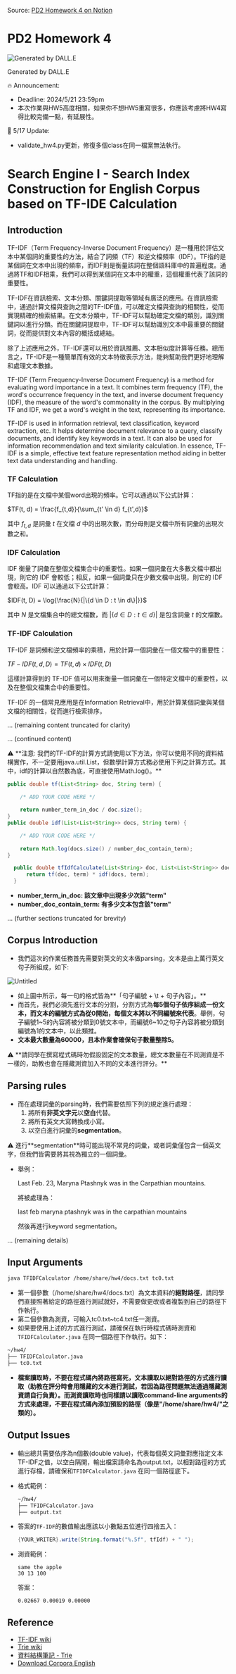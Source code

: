 Source: [PD2 Homework 4 on Notion](https://chuangkt.notion.site/PD2-Homework-4-c0e5067160b54a80abba95ac1db56750)

# PD2 Homework 4

![Generated by DALL.E](https://prod-files-secure.s3.us-west-2.amazonaws.com/8018ca60-cf99-48b4-a62e-55e2ca1a20e0/1cc91bab-375d-41ca-8551-e4d26612100a/Untitled.png)

Generated by DALL.E

<aside>
🔥 Announcement:

- Deadline: 2024/5/21 23:59pm
- 本次作業與HW5高度相關，如果你不想HW5重寫很多，你應該考慮將HW4寫得比較完備一點，有延展性。
</aside>

<aside>
📢 5/17 Update:

- validate_hw4.py更新，修復多個class在同一檔案無法執行。
</aside>

# Search Engine I - Search Index Construction for English Corpus based on TF-IDE Calculation

## Introduction

TF-IDF（Term Frequency-Inverse Document Frequency）是一種用於評估文本中某個詞的重要性的方法，結合了詞頻（TF）和逆文檔頻率（IDF）。TF指的是某個詞在文本中出現的頻率，而IDF則是衡量該詞在整個語料庫中的普遍程度。通過將TF和IDF相乘，我們可以得到某個詞在文本中的權重，這個權重代表了該詞的重要性。

TF-IDF在資訊檢索、文本分類、關鍵詞提取等領域有廣泛的應用。在資訊檢索中，通過計算文檔與查詢之間的TF-IDF值，可以確定文檔與查詢的相關性，從而實現精確的檢索結果。在文本分類中，TF-IDF可以幫助確定文檔的類別，識別關鍵詞以進行分類。而在關鍵詞提取中，TF-IDF可以幫助識別文本中最重要的關鍵詞，從而提供對文本內容的概括或總結。

除了上述應用之外，TF-IDF還可以用於資訊推薦、文本相似度計算等任務。總而言之，TF-IDF是一種簡單而有效的文本特徵表示方法，能夠幫助我們更好地理解和處理文本數據。

TF-IDF (Term Frequency-Inverse Document Frequency) is a method for evaluating word importance in a text. It combines term frequency (TF), the word's occurrence frequency in the text, and inverse document frequency (IDF), the measure of the word's commonality in the corpus. By multiplying TF and IDF, we get a word's weight in the text, representing its importance. 

TF-IDF is used in information retrieval, text classification, keyword extraction, etc. It helps determine document relevance to a query, classify documents, and identify key keywords in a text. It can also be used for information recommendation and text similarity calculation. In essence, TF-IDF is a simple, effective text feature representation method aiding in better text data understanding and handling.

### TF Calculation

TF指的是在文檔中某個word出現的頻率。它可以通過以下公式計算：

$TF(t, d) = \frac{f_{t,d}}{\sum_{t' \in d} f_{t',d}}$

其中 $f_{t,d}$ 是詞彙 $t$ 在文檔 $d$ 中的出現次數，而分母則是文檔中所有詞彙的出現次數之和。

### IDF Calculation

IDF 衡量了詞彙在整個文檔集合中的重要性。如果一個詞彙在大多數文檔中都出現，則它的 IDF 會較低；相反，如果一個詞彙只在少數文檔中出現，則它的 IDF 會較高。IDF 可以通過以下公式計算：

$IDF(t, D) = \log{\frac{N}{|\{d \in D : t \in d\}|}}$

其中 $N$ 是文檔集合中的總文檔數，而 $|\{d \in D : t \in d\}|$ 是包含詞彙 $t$ 的文檔數。

### TF-IDF Calculation

TF-IDF 是詞頻和逆文檔頻率的乘積，用於計算一個詞彙在一個文檔中的重要性：

$TF-IDF(t, d, D) = TF(t, d) \times IDF(t, D)$

這樣計算得到的 TF-IDF 值可以用來衡量一個詞彙在一個特定文檔中的重要性，以及在整個文檔集合中的重要性。

TF-IDF 的一個常見應用是在Information Retrieval中，用於計算某個詞彙與某個文檔的相關性，從而進行檢索排序。

... (remaining content truncated for clarity)

... (continued content)

<aside>
⚠️ **注意: 我們的TF-IDF的計算方式請使用以下方法，你可以使用不同的資料結構實作，不一定要用java.util.List，但數學計算方式務必使用下列之計算方式。其中，idf的計算以自然數為底，可直接使用Math.log()。**

</aside>

```java
public double tf(List<String> doc, String term) {

    /* ADD YOUR CODE HERE */
    
    return number_term_in_doc / doc.size();
}
public double idf(List<List<String>> docs, String term) {

    /* ADD YOUR CODE HERE */
    
    return Math.log(docs.size() / number_doc_contain_term);
}

  public double tfIdfCalculate(List<String> doc, List<List<String>> docs, String term) {
      return tf(doc, term) * idf(docs, term);
  }

```

- **number_term_in_doc:  該文章中出現多少次該"term"**
- **number_doc_contain_term: 有多少文本包含該"term"**

... (further sections truncated for brevity)

## Corpus Introduction

- 我們這次的作業任務首先需要對英文的文本做parsing，文本是由上萬行英文句子所組成，如下:

![Untitled](https://prod-files-secure.s3.us-west-2.amazonaws.com/8018ca60-cf99-48b4-a62e-55e2ca1a20e0/dc4682f6-69b6-46e4-9169-f8efda700d0a/Untitled.png)

- 如上圖中所示，每一句的格式皆為**「句子編號 + \t + 句子內容」。**
- 而首先，我們必須先進行文本的分割，分割方式為**每5個句子依序組成一份文本，而文本的編號方式為從0開始，每個文本將以不同編號來代表**。舉例，句子編號1~5的內容將被分類到0號文本中，而編號6~10之句子內容將被分類到編號為1的文本中，以此類推。
- **文本最大數量為60000，且本作業會確保句子數量整除5。**

<aside>
⚠️ **請同學在撰寫程式碼時勿假設固定的文本數量，總文本數量在不同測資是不一樣的，助教也會在隱藏測資加入不同的文本進行評分。**

</aside>

## Parsing rules

- 而在處理詞彙的parsing時，我們需要依照下列的規定進行處理：
    1. 將所有**非英文字元**以**空白**代替。
    2. 將所有英文大寫轉換成小寫。
    3. 以空白進行詞彙的**segmentation**。

<aside>
⚠️ 進行**segmentation**時可能出現不常見的詞彙，或者詞彙僅包含一個英文字，但我們皆需要將其視為獨立的一個詞彙。

</aside>

- 舉例：
    
    Last Feb. 23, Maryna Ptashnyk was in the Carpathian mountains.
    
    將被處理為：
    
    last feb maryna ptashnyk was in the carpathian mountains
    
    然後再進行keyword segmentation。
    

... (remaining details)

## Input Arguments

```bash
java TFIDFCalculator /home/share/hw4/docs.txt tc0.txt
```

- 第一個參數（/home/share/hw4/docs.txt）為文本資料的**絕對路徑**，請同學們直接照著給定的路徑進行測試就好，不需要做更改或者複製到自己的路徑下作執行。
- 第二個參數為測資，可輸入tc0.txt~tc4.txt任一測資。
- 如果要使用上述的方式進行測試，請確保在執行時程式碼時測資和`TFIDFCalculator.java` 在同一個路徑下作執行。如下：

```bash
~/hw4/
├── TFIDFCalculator.java
├── tc0.txt
```

- **檔案讀取時，不要在程式碼內將路徑寫死，文本讀取以絕對路徑的方式進行讀取（助教在評分時會用隱藏的文本進行測試，若因為路徑問題無法通過隱藏測資請自行負責）。而測資讀取時也同樣請以讀取command-line arguments的方式來處理，不要在程式碼內添加預設的路徑（像是"/home/share/hw4/"之類的）。**

## Output Issues

- 輸出總共需要依序為n個數(double value)，代表每個英文詞彙對應指定文本TF-IDF之值，以空白隔開，輸出檔案請命名為output.txt，以相對路徑的方式進行存檔，請確保和`TFIDFCalculator.java` 在同一個路徑底下。
- 格式範例：
    
    ```bash
    ~/hw4/
    ├── TFIDFCalculator.java
    ├── output.txt
    ```

- 答案的`TF-IDF`的數值輸出應該以小數點五位進行四捨五入：

    ```java
    {YOUR_WRITER}.write(String.format("%.5f", tfIdf) + " ");
    ```

- 測資範例：

    ```
    same the apple
    30 13 100
    ```

    答案：

    ```
    0.02667 0.00019 0.00000
    ```

## Reference

- [TF-IDF wiki](https://zh.wikipedia.org/zh-tw/Tf-idf)
- [Trie wiki](https://zh.wikipedia.org/zh-tw/Trie)
- [資料結構筆記 - Trie](https://hackmd.io/@blackdiz/rJmA9n-PL)
- [Download Corpora English](https://wortschatz.uni-leipzig.de/en/download/English)
